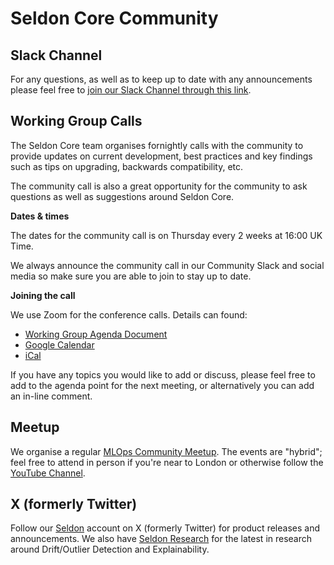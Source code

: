 
# Seldon Core Community

## Slack Channel

For any questions, as well as to keep up to date with any announcements please feel free to [join our Slack Channel through this link](https://join.slack.com/t/seldondev/shared_invite/zt-vejg6ttd-ksZiQs3O_HOtPQsen_labg).

## Working Group Calls

The Seldon Core team organises fornightly calls with the community to provide updates on current development, best practices and key findings such as tips on upgrading, backwards compatibility, etc.

The community call is also a great opportunity for the community to ask questions as well as suggestions around Seldon Core.

**Dates & times**

The dates for the community call is on Thursday every 2 weeks at 16:00 UK Time.

We always announce the community call in our Community Slack and social media so make sure you are able to join to stay up to date.

**Joining the call**

We use Zoom for the conference calls. Details can found:

 * [Working Group Agenda Document](https://docs.google.com/document/d/1gAmiJoD-1NHSr0gvDQBhYGR5ryrgWVWRu3nOOxPdKJk/edit?usp=sharing)
 * [Google Calendar](https://calendar.google.com/event?action=TEMPLATE&tmeid=MmpzaWliOTQxdjEzbmduMTkyaHF0MnBpcGZfMjAyMTExMDRUMTYwMDAwWiBzZWxkb24uaW9fbTRuMnZtcmZubDI3M3FsczVnYjlwNjVpMHNAZw&tmsrc=seldon.io_m4n2vmrfnl273qls5gb9p65i0s%40group.calendar.google.com&scp=ALL)
 * [iCal](https://calendar.google.com/calendar/ical/seldon.io_m4n2vmrfnl273qls5gb9p65i0s%40group.calendar.google.com/public/basic.ics)

If you have any topics you would like to add or discuss, please feel free to add to the agenda point for the next meeting, or alternatively you can add an in-line comment.

## Meetup

We organise a regular [MLOps Community Meetup](https://mlops.london/). The events are "hybrid"; feel free to attend in person if you're near to London or otherwise follow the [YouTube Channel](https://www.youtube.com/channel/UCSBfllj_pRPB36TAZJfjXWg).

## X (formerly Twitter)

Follow our [Seldon](https://x.com/seldon_io) account on X (formerly Twitter) for product releases and announcements. We also have [Seldon Research](https://x.com/SeldonResearch) for the latest in research around Drift/Outlier Detection and Explainability.
